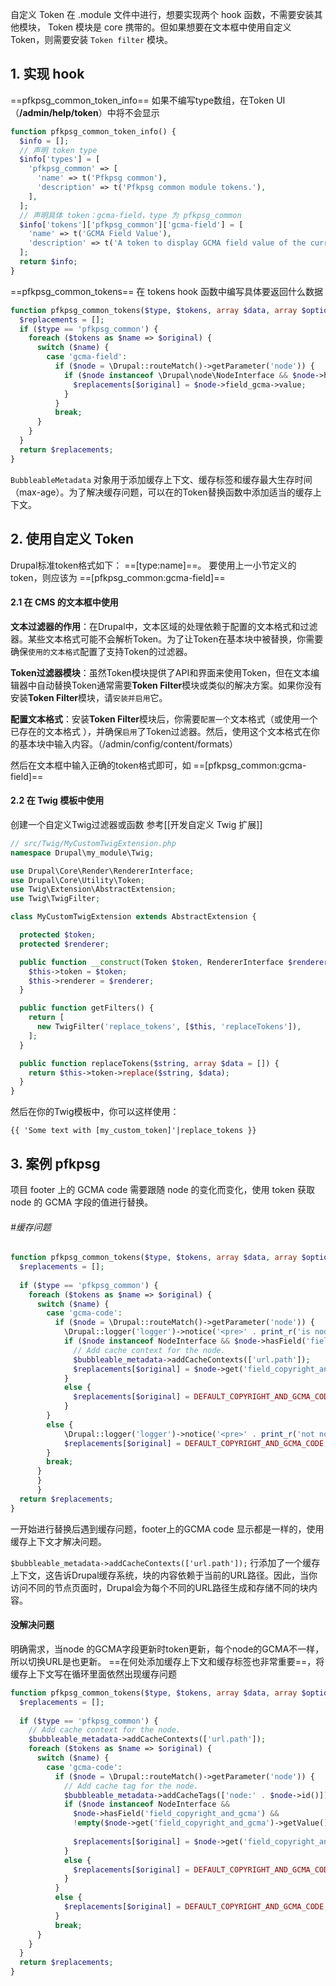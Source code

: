 自定义 Token 在 .module 文件中进行，想要实现两个 hook 函数，不需要安装其他模块， Token 模块是 core 携带的。但如果想要在文本框中使用自定义 Token，则需要安装 `Token filter` 模块。

## 1. 实现 hook
==pfkpsg_common_token_info==
如果不编写type数组，在Token UI（**/admin/help/token**）中将不会显示
```php
function pfkpsg_common_token_info() {  
  $info = [];  
  // 声明 token type
  $info['types'] = [  
    'pfkpsg_common' => [  
      'name' => t('Pfkpsg common'),  
      'description' => t('Pfkpsg common module tokens.'),  
    ],  
  ];  
  // 声明具体 token：gcma-field，type 为 pfkpsg_common
  $info['tokens']['pfkpsg_common']['gcma-field'] = [  
    'name' => t('GCMA Field Value'),  
    'description' => t('A token to display GCMA field value of the current node.'),  
  ];  
  return $info;  
}
```
==pfkpsg_common_tokens==
在 tokens hook 函数中编写具体要返回什么数据

```php
function pfkpsg_common_tokens($type, $tokens, array $data, array $options, BubbleableMetadata $bubbleable_metadata) {  
  $replacements = [];  
  if ($type == 'pfkpsg_common') {  
    foreach ($tokens as $name => $original) {  
      switch ($name) {  
        case 'gcma-field':  
          if ($node = \Drupal::routeMatch()->getParameter('node')) {  
            if ($node instanceof \Drupal\node\NodeInterface && $node->hasField('field_gcma')) {  
              $replacements[$original] = $node->field_gcma->value;  
            }          
          }          
          break;  
      }    
    }  
  }  
  return $replacements;  
}
```

`BubbleableMetadata` 对象用于添加缓存上下文、缓存标签和缓存最大生存时间（max-age）。为了解决缓存问题，可以在的Token替换函数中添加适当的缓存上下文。

## 2. 使用自定义 Token

Drupal标准token格式如下：  ==[type:name]==。
要使用上一小节定义的token，则应该为 ==[pfkpsg_common:gcma-field]==

#### 2.1 在 CMS 的文本框中使用
 **文本过滤器的作用**：在Drupal中，文本区域的处理依赖于配置的文本格式和过滤器。某些文本格式可能不会解析Token。为了让Token在基本块中被替换，你需要确保`使用的文本格式`配置了支持Token的过滤器。

**Token过滤器模块**：虽然Token模块提供了API和界面来使用Token，但在文本编辑器中自动替换Token通常需要**Token Filter**模块或类似的解决方案。如果你没有安装**Token Filter**模块，请`安装并启用`它。

 **配置文本格式**：安装**Token Filter**模块后，你需要`配置一个`文本格式（或使用一个已存在的文本格式 ），并确保`启用`了Token过滤器。然后，使用这个文本格式在你的基本块中输入内容。（/admin/config/content/formats）

然后在文本框中输入正确的token格式即可，如 ==[pfkpsg_common:gcma-field]==

#### 2.2 在 Twig 模板中使用
创建一个自定义Twig过滤器或函数 参考[[开发自定义 Twig 扩展]]
```php
// src/Twig/MyCustomTwigExtension.php
namespace Drupal\my_module\Twig;

use Drupal\Core\Render\RendererInterface;
use Drupal\Core\Utility\Token;
use Twig\Extension\AbstractExtension;
use Twig\TwigFilter;

class MyCustomTwigExtension extends AbstractExtension {

  protected $token;
  protected $renderer;

  public function __construct(Token $token, RendererInterface $renderer) {
    $this->token = $token;
    $this->renderer = $renderer;
  }

  public function getFilters() {
    return [
      new TwigFilter('replace_tokens', [$this, 'replaceTokens']),
    ];
  }

  public function replaceTokens($string, array $data = []) {
    return $this->token->replace($string, $data);
  }
}
```
然后在你的Twig模板中，你可以这样使用：
```twig
{{ 'Some text with [my_custom_token]'|replace_tokens }}
```

## 3. 案例 pfkpsg

项目 footer 上的 GCMA code 需要跟随 node 的变化而变化，使用 token 获取 node 的 GCMA 字段的值进行替换。
###### #缓存问题
```php
function pfkpsg_common_tokens($type, $tokens, array $data, array $options, BubbleableMetadata $bubbleable_metadata) {  
  $replacements = [];  
  
  if ($type == 'pfkpsg_common') {  
    foreach ($tokens as $name => $original) {  
      switch ($name) {  
        case 'gcma-code':  
          if ($node = \Drupal::routeMatch()->getParameter('node')) {  
            \Drupal::logger('logger')->notice('<pre>' . print_r('is node', TRUE) . '</pre>');  
            if ($node instanceof NodeInterface && $node->hasField('field_copyright_and_gcma')) {  
              // Add cache context for the node.  
              $bubbleable_metadata->addCacheContexts(['url.path']);  
              $replacements[$original] = $node->get('field_copyright_and_gcma')->value;  
            }            
            else {  
              $replacements[$original] = DEFAULT_COPYRIGHT_AND_GCMA_CODE;  
            }          
        }          
        else {  
            \Drupal::logger('logger')->notice('<pre>' . print_r('not node', TRUE) . '</pre>');  
            $replacements[$original] = DEFAULT_COPYRIGHT_AND_GCMA_CODE;  
        }          
        break;  
      }    
      }  
      }  
  return $replacements;  
}
```

一开始进行替换后遇到缓存问题，footer上的GCMA code 显示都是一样的，使用缓存上下文才解决问题。


`$bubbleable_metadata->addCacheContexts(['url.path']);` 行添加了一个缓存上下文，这告诉Drupal缓存系统，块的内容依赖于当前的URL路径。因此，当你访问不同的节点页面时，Drupal会为每个不同的URL路径生成和存储不同的块内容。


#### 没解决问题
明确需求，当node 的GCMA字段更新时token更新，每个node的GCMA不一样，所以切换URL是也更新。
==在何处添加缓存上下文和缓存标签也非常重要==，将缓存上下文写在循环里面依然出现缓存问题
```php
function pfkpsg_common_tokens($type, $tokens, array $data, array $options, BubbleableMetadata $bubbleable_metadata) {  
  $replacements = [];  
  
  if ($type == 'pfkpsg_common') {  
    // Add cache context for the node.  
    $bubbleable_metadata->addCacheContexts(['url.path']);  
    foreach ($tokens as $name => $original) {  
      switch ($name) {  
        case 'gcma-code':  
          if ($node = \Drupal::routeMatch()->getParameter('node')) {  
            // Add cache tag for the node.  
            $bubbleable_metadata->addCacheTags(['node:' . $node->id()]);  
            if ($node instanceof NodeInterface &&  
              $node->hasField('field_copyright_and_gcma') &&  
              !empty($node->get('field_copyright_and_gcma')->getValue())) {  
  
              $replacements[$original] = $node->get('field_copyright_and_gcma')->value;  
            }            
            else {  
              $replacements[$original] = DEFAULT_COPYRIGHT_AND_GCMA_CODE;  
            }          
          }          
          else {  
            $replacements[$original] = DEFAULT_COPYRIGHT_AND_GCMA_CODE;  
          }          
          break;  
      }    
    }  
  }  
  return $replacements;  
}
```